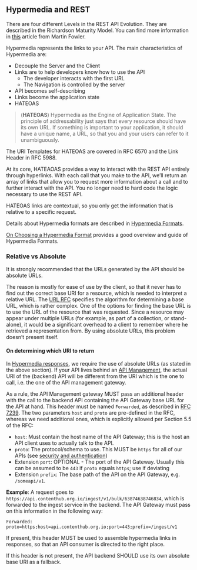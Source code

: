 ## Hypermedia and REST
There are four different Levels in the REST API Evolution. They are described in the Richardson Maturity Model. You can find more information in [this](http://martinfowler.com/articles/richardsonMaturityModel.html) article from Martin Fowler.

Hypermedia represents the links to your API. The main characteristics of Hypermedia are:

- Decouple the Server and the Client
- Links are to help developers know how to use the API
	- The developer interacts with the first URL
	- The Navigation is controlled by the server
- API becomes self-describing
- Links become the application state
- HATEOAS

> (**HATEOAS**) Hypermedia as the Engine of Application State. The principle of addressability just says that every 
> resource should have its own URL. If something is important to your application, it should have a unique name, a 
> URL, so that you and your users can refer to it unambiguously.

The URI Templates for HATEOAS are covered in RFC 6570 and the Link Header in RFC 5988.

At its core, HATEAOAS provides a way to interact with the REST API entirely through hyperlinks. With each call that you make to the API, we’ll return an array of links that allow you to request more information about a call and to further interact with the API. You no longer need to hard code the logic necessary to use the REST API.

HATEOAS links are contextual, so you only get the information that is relative to a specific request.

Details about Hypermedia formats are described in [Hypermedia Formats](../response-format/response-format.md).

[On Choosing a Hypermedia Format](http://sookocheff.com/post/api/on-choosing-a-hypermedia-format/) provides a good overview and guide of Hypermedia Formats.

### Relative vs Absolute

It is strongly recommended that the URLs generated by the API should be absolute URLs.

The reason is mostly for ease of use by the client, so that it never has to find out the correct base URI for a resource, which is needed to interpret a relative URL. The [URL RFC](http://tools.ietf.org/html/rfc3986#section-5.1) specifies the algorithm for determining a base URL, which is rather complex. One of the options for finding the base URL is to use the URL of the resource that was requested. Since a resource may appear under multiple URLs (for example, as part of a collection, or stand-alone), it would be a significant overhead to a client to remember where he retrieved a representation from. By using absolute URLs, this problem doesn’t present itself.

#### On determining which URI to return

In [Hypermedia responses](../response-format/response-format.md), we require the use of absolute URLs (as stated in the above section). If your API lives behind an [API Management](../api-management/api-management.md), the actual URI of the (backend) API will be different from the URI which is the one to call, i.e. the one of the API management gateway.

As a rule, the API Management gateway MUST pass an additional header with the call to the backend API containing the API Gateway base URL for the API at hand. This header must be named `Forwarded`, as described in [RFC 7239](https://tools.ietf.org/html/rfc7239). The two parameters `host` and `proto` are pre-defined in the RFC, whereas we need additional ones, which is explicitly allowed per Section 5.5 of the RFC:

* `host`: Must contain the host name of the API Gateway; this is the host an API client uses to actually talk to the API.
* `proto`: The protocol/schema to use. This MUST be `https` for all of our APIs (see [security and authentication](../security-and-authentication/security-and-authentication.md))
* Extension `port`: OPTIONAL - The port of the API Gateway. Usually this can be assumed to be `443` if `proto` equals `https`; use if deviating
* Extension `prefix`: The base path of the API on the API Gateway, e.g. `/someapi/v1`. 

**Example**: A request goes to `https://api.contenthub.org.io/ingest/v1/bulk/63874638746834`, which is forwarded to the ingest service in the backend. The API Gateway must pass on this information in the following way:

```
Forwarded: proto=https;host=api.contenthub.org.io;port=443;prefix=/ingest/v1
```

If present, this header MUST be used to assemble hypermedia links in responses, so that an API consumer is directed to the right place.

If this header is not present, the API backend SHOULD use its own absolute base URI as a fallback.
